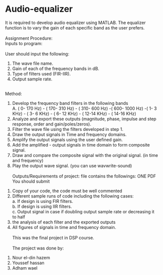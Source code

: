 # Audio-equalizer
It is required to develop audio equalizer using MATLAB. The equalizer function is to vary the gain of each specific band as the user prefers. </br></br>
Assignment Procedure:</br>
Inputs to program:</br></br>
User should input the following:
1) The wave file name.
2) Gain of each of the frequency bands in dB.
3) Type of filters used (FIR-IIR).
4) Output sample rate.</br></br>

Method:
1) Develop the frequency band filters in the following bands</br>
A. ( 0- 170 Hz) - ( 170- 310 Hz) - ( 310- 600 Hz) -( 600- 1000 Hz) -( 1- 3 KHz) - ( 3- 6 KHz) - ( 6- 12 KHz) - ( 12-14 KHz) - ( 14-16 KHz)
2) Analyze and export these outputs (magnitude, phase, impulse and step response, order and gain/poles/zeros).
3) Filter the wave file using the filters developed in step 1.
4) Draw the output signals in Time and frequency domains.
5) Amplify the output signals using the user defined gain.
6) Add the amplified - output signals in time domain to form composite signal.
7) Draw and compare the composite signal with the original signal. (in time and frequency)
8) Play the output wave signal. (you can use wavwrite-sound)</br></br>
Outputs/Requirements of project:
file contains the followings: ONE PDF You should submit</br>
1. Copy of your code, the code must be well commented</br>
2. Different sample runs of code including the following cases:</br>
a. If design is using FIR filters.</br>
b. If design is using IIR filters.</br>
c. Output signal in case if doubling output sample rate or decreasing it to half</br>
3. the analysis of each filter and the exported outputs</br>
4. All figures of signals in time and frequency domain.</br></br>
This was the final project in DSP course.</br></br>
The project was done by:</br>
1) Nour el-din hazem</br>
2) Youssef hassan</br>
3) Adham wael
